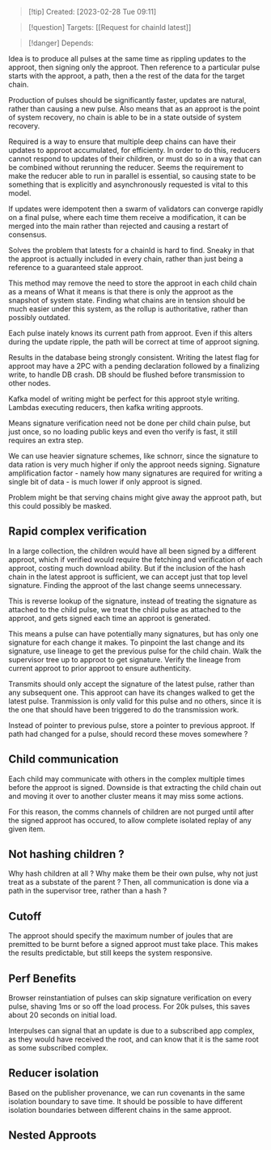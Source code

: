 
>[!tip] Created: [2023-02-28 Tue 09:11]

>[!question] Targets: [[Request for chainId latest]]

>[!danger] Depends: 

Idea is to produce all pulses at the same time as rippling updates to the approot, then signing only the approot.  Then reference to a particular pulse starts with the approot, a path, then a the rest of the data for the target chain.

Production of pulses should be significantly faster, updates are natural, rather than causing a new pulse.  Also means that as an approot is the point of system recovery, no chain is able to be in a state outside of system recovery.  

Required is a way to ensure that multiple deep chains can have their updates to approot accumulated, for efficienty.  In order to do this, reducers cannot respond to updates of their children, or must do so in a way that can be combined without rerunning the reducer.  Seems the requirement to make the reducer able to run in parallel is essential, so causing state to be something that is explicitly and asynchronously requested is vital to this model.

If updates were idempotent then a swarm of validators can converge rapidly on a final pulse, where each time them receive a modification, it can be merged into the main rather than rejected and causing a restart of consensus.

Solves the problem that latests for a chainId is hard to find.  Sneaky in that the approot is actually included in every chain, rather than just being a reference to a guaranteed stale approot.

This method may remove the need to store the approot in each child chain as a means of 
What it means is that there is only the approot as the snapshot of system state.  Finding what chains are in tension should be much easier under this system, as the rollup is authoritative, rather than possibly outdated.

Each pulse inately knows its current path from approot.  Even if this alters during the update ripple, the path will be correct at time of approot signing.

Results in the database being strongly consistent.  Writing the latest flag for approot may have a 2PC with a pending declaration followed by a finalizing write, to handle DB crash.  DB should be flushed before transmission to other nodes.

Kafka model of writing might be perfect for this approot style writing.  Lambdas executing reducers, then kafka writing approots.

Means signature verification need not be done per child chain pulse, but just once, so no loading public keys and even tho verify is fast, it still requires an extra step.

We can use heavier signature schemes, like schnorr, since the signature to data ration is very much higher if only the approot needs signing.  Signature amplification factor - namely how many signatures are required for writing a single bit of data - is much lower if only approot is signed.

Problem might be that serving chains might give away the approot path, but this could possibly be masked.

## Rapid complex verification
In a large collection, the children would have all been signed by a different approot, which if verified would require the fetching and verification of each approot, costing much download ability.  But if the inclusion of the hash chain in the latest approot is sufficient, we can accept just that top level signature.  Finding the approot of the last change seems unnecessary.

This is reverse lookup of the signature, instead of treating the signature as attached to the child pulse, we treat the child pulse as attached to the approot, and gets signed each time an approot is generated.

This means a pulse can have potentially many signatures, but has only one signature for each change it makes.  To pinpoint the last change and its signature, use lineage to get the previous pulse for the child chain.  Walk the supervisor tree up to approot to get signature.  Verify the lineage from current approot to prior approot to ensure authenticity.

Transmits should only accept the signature of the latest pulse, rather than any subsequent one.  This approot can have its changes walked to get the latest pulse.  Tranmission is only valid for this pulse and no others, since it is the one that should have been triggered to do the transmission work.

Instead of pointer to previous pulse, store a pointer to previous approot.  If path had changed for a pulse, should record these moves somewhere ?

## Child communication
Each child may communicate with others in the complex multiple times before the approot is signed.  Downside is that extracting the child chain out and moving it over to another cluster means it may miss some actions.  

For this reason, the comms channels of children are not purged until after the signed approot has occured, to allow complete isolated replay of any given item.


## Not hashing children ?
Why hash children at all ? Why make them be their own pulse, why not just treat as a substate of the parent ?  Then, all communication is done via a path in the supervisor tree, rather than a hash ?

## Cutoff
The approot should specify the maximum number of joules that are premitted to be burnt before a signed approot must take place.  This makes the results predictable, but still keeps the system responsive.

## Perf Benefits
Browser reinstantiation of pulses can skip signature verification on every pulse, shaving 1ms or so off the load process.  For 20k pulses, this saves about 20 seconds on initial load.

Interpulses can signal that an update is due to a subscribed app complex, as they would have received the root, and can know that it is the same root as some subscribed complex.

## Reducer isolation
Based on the publisher provenance, we can run covenants in the same isolation boundary to save time.  It should be possible to have different isolation boundaries between different chains in the same approot.

## Nested Approots